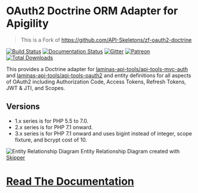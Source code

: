 OAuth2 Doctrine ORM Adapter for Apigility
=========================================

> This is a Fork of https://github.com/API-Skeletons/zf-oauth2-doctrine

[![Build Status](https://travis-ci.org/samsonasik/zf-oauth2-doctrine.svg)](https://travis-ci.org/samsonasik/zf-oauth2-doctrine)
[![Documentation Status](https://readthedocs.org/projects/doctrine-in-apigility-docs/badge/?version=latest)](http://doctrine-in-apigility-docs.readthedocs.io/en/latest/zf-oauth2-doctrine/index.html)
[![Gitter](https://badges.gitter.im/samsonasik/open-source.svg)](https://gitter.im/samsonasik/open-source)
[![Patreon](https://img.shields.io/badge/patreon-donate-yellow.svg)](https://www.patreon.com/apiskeletons)
[![Total Downloads](https://poser.pugx.org/samsonasik/zf-oauth2-doctrine/downloads)](https://packagist.org/packages/samsonasik/zf-oauth2-doctrine)

This provides a Doctrine adapter for [laminas-api-tools/api-tools-mvc-auth](https://github.com/laminas-api-tools/api-tools-mvc-auth) and [laminas-api-tools/api-tools-oauth2](https://github.com/laminas-api-tools/api-tools-oauth2) and entity definitions for all aspects of OAuth2 including Authorization Code, Access Tokens, Refresh Tokens, JWT & JTI, and Scopes.

Versions
--------

* 1.x series is for PHP 5.5 to 7.0.
* 2.x series is for PHP 7.1 onward.
* 3.x series is for PHP 7.1 onward and uses bigint instead of integer, scope fixture, and bcrypt cost of 10.

![Entity Relationship Diagram](https://raw.githubusercontent.com/samsonasik/zf-oauth2-doctrine/master/media/oauth2-doctrine-erd.png)
Entity Relationship Diagram created with [Skipper](https://skipper18.com)

[Read The Documentation](http://doctrine-in-apigility-docs.readthedocs.io/en/latest/zf-oauth2-doctrine/index.html)
======
